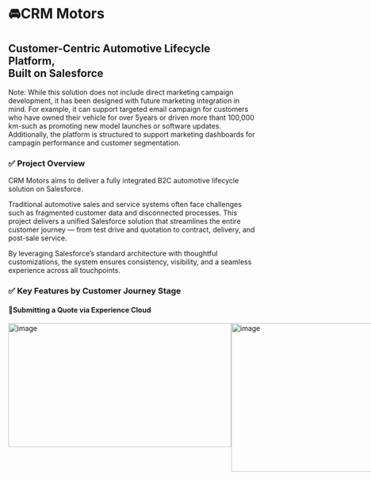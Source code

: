 
# 🚘CRM Motors
## Customer-Centric Automotive Lifecycle Platform, <br>  Built on Salesforce <br>  
Note: While this solution does not include direct marketing campaign development, it has been designed with future marketing integration in mind. For example, it can support targeted email campaign for customers who have owned their vehicle for over 5years or driven more thant 100,000 km-such as promoting new model launches or software updates. Additionally, the platform is structured to support marketing dashboards for campagin performance and customer segmentation.

### ✅ Project Overview
CRM Motors aims to deliver a fully integrated B2C automotive lifecycle solution on Salesforce.

Traditional automotive sales and service systems often face challenges such as fragmented customer data and disconnected processes. This project delivers a unified Salesforce solution that streamlines the entire customer journey — from test drive and quotation to contract, delivery, and post-sale service.

By leveraging Salesforce’s standard architecture with thoughtful customizations, the system ensures consistency, visibility, and a seamless experience across all touchpoints.

### ✅ Key Features by Customer Journey Stage
#### 🔹Submitting a Quote via Experience Cloud
<div style="display: flex; justify-content: space-between; align-items: flex-start;">
<img width="450" height="250" alt="image" src="https://github.com/user-attachments/assets/ebb14d09-27a6-4a08-ad4a-957bdfd0371a" />
<img width="500" height="300" alt="image" src="https://github.com/user-attachments/assets/0b28b2bd-fb0e-46bb-aba0-2cff421fed0a" />
<div style="display: flex; justify-content: space-between; align-items: flex-start;">

#### 🔹Save Quotes from Web
<img width="1334" height="330" alt="image" src="https://github.com/user-attachments/assets/ed7e1707-c0b0-4200-95a8-6b61cea1138d" />

#### 🔹Submitting a Test Drive Request via Experience Cloud
<img width="1174" height="535" alt="image" src="https://github.com/user-attachments/assets/c0b7146e-dc66-4290-ad24-fbc4cc303a69" />  

#### 🔹Lead is created when customer submittes a Test Drive Request.<br> 🔹Lead screen displays both web- submitted quotes and test drive request records.
<img width="1216" height="588" alt="image" src="https://github.com/user-attachments/assets/bd9ce8f1-acaf-45f3-b4a6-e1b63b443a8e" />  

#### 🔹The Opportunity's Quote tab displays both web- submitted quotes and test drive request records.
<img width="1213" height="585" alt="image" src="https://github.com/user-attachments/assets/9d5acd47-1819-4cf8-b43c-84c13877b673" />  

#### 🔹Sales reps can easilty create new quotes directly from the Opportunity screen.
<img width="1212" height="580" alt="image" src="https://github.com/user-attachments/assets/f5bc9fbd-704d-49f9-a251-cf9f6b48b31b" />  
  
#### ➡️ This allows them to conveniently compare quotes submitted onine with those generated during in-person consultations-all in one place.





### Data Modeling
<img width="907" height="442" alt="image" src="https://github.com/user-attachments/assets/e29eb040-0e5c-486d-bce9-3ac6c641541a" />


